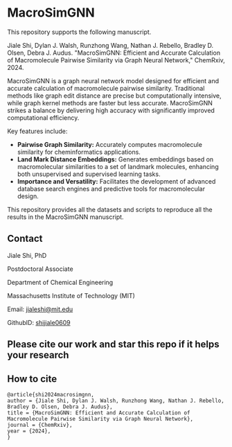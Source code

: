 # MacroSimGNN

This repository supports the following manuscript. 

Jiale Shi, Dylan J. Walsh, Runzhong Wang, Nathan J. Rebello, Bradley D. Olsen, Debra J. Audus. "MacroSimGNN: Efficient and Accurate Calculation of Macromolecule Pairwise Similarity via Graph Neural Network," ChemRxiv, 2024.


MacroSimGNN is a graph neural network model designed for efficient and accurate calculation of macromolecule pairwise similarity. Traditional methods like graph edit distance are precise but computationally intensive, while graph kernel methods are faster but less accurate. MacroSimGNN strikes a balance by delivering high accuracy with significantly improved computational efficiency.

Key features include:
- **Pairwise Graph Similarity:** Accurately computes macromolecule similarity for cheminformatics applications.
- **Land Mark Distance Embeddings:** Generates embeddings based on macromolecular similarities to a set of landmark molecules, enhancing both unsupervised and supervised learning tasks.
- **Importance and Versatility:** Facilitates the development of advanced database search engines and predictive tools for macromolecular design.

This repository provides all the datasets and scripts to reproduce all the results in the MacroSimGNN manuscript.


## Contact

Jiale Shi, PhD  

Postdoctoral Associate  

Department of Chemical Engineering 

Massachusetts Institute of Technology (MIT) 

Email: jialeshi@mit.edu  

GithubID: [shijiale0609](https://github.com/shijiale0609)  


## Please cite our work and star this repo if it helps your research
## How to cite

```
@article{shi2024macrosimgnn,
author = {Jiale Shi, Dylan J. Walsh, Runzhong Wang, Nathan J. Rebello, Bradley D. Olsen, Debra J. Audus},
title = {MacroSimGNN: Efficient and Accurate Calculation of Macromolecule Pairwise Similarity via Graph Neural Network},
journal = {ChemRxiv},
year = {2024},
}
```
